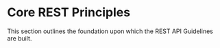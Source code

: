 # Core REST Principles

This section outlines the foundation upon which the REST API Guidelines are built.
